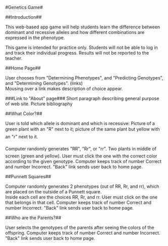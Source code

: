 #Genetics Game#


##Introduction##

This web-based app game will help students learn the difference between dominant and recessive alleles and how different combinations are expressed in the phenotype.

This game is intended for practice only. Students will not be able to log in and track their individual progress.  Results will not be reported to the teacher.


##Home Page##

User chooses from "Determining Phenotypes", and "Predicting Genotypes", and "Determining Genotypes". (links)  
Mousing over a link makes description of choice appear.

###Link to "About" page###
Short paragraph describing general purpose of web site.
Picture bibliography


##What Color?##

User is told which allele is dominant and which is recessive: Picture of a green plant with an "R" next to it; picture of the same plant but yellow with an "r" next to it.

Computer randomly generates "RR", "Rr", or "rr".
Two plants in middle of screen (green and yellow).  User must click the one with the correct color according to the given genotype.
Computer keeps track of number Correct and number Incorrect.
"Back" link sends user back to home page.


##Punnett Squares##

Computer randomly generates 2 phenotypes (out of RR, Rr, and rr), which are placed on the outside of a Punnett square.  
Inside each cell are the choices RR, Rr, and rr.  User must click on the one that belongs in that cell.
Computer keeps track of number Correct and number Incorrect.
"Back" link sends user back to home page.


##Who are the Parents?##

User selects the genotypes of the parents after seeing the colors of the offspring.
Computer keeps track of number Correct and number Incorrect.
"Back" link sends user back to home page.
